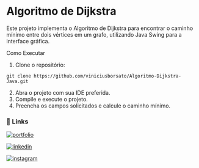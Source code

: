 # Algoritmo de Dijkstra

Este projeto implementa o Algoritmo de Dijkstra para encontrar o caminho mínimo entre dois vértices em um grafo, utilizando Java Swing para a interface gráfica.

Como Executar

1. Clone o repositório:

```
git clone https://github.com/viniciusborsato/Algoritmo-Dijkstra-Java.git
```

2. Abra o projeto com sua IDE preferida.
3. Compile e execute o projeto.
4. Preencha os campos solicitados e calcule o caminho mínimo.


### 🔗 Links
[![portfolio](https://img.shields.io/badge/me_encontre-000?style=for-the-badge&logo=ko-fi&logoColor=white)](https://viniciusborsato.com)

[![linkedin](https://img.shields.io/badge/linkedin-0A66C2?style=for-the-badge&logo=linkedin&logoColor=white)](https://www.linkedin.com/in/viniciusborsatoforte/)

[![instagram](https://img.shields.io/badge/Instagram-E4405F?style=for-the-badge&logo=instagram&logoColor=white)](https://www.instagram.com/viniciusborsato)

